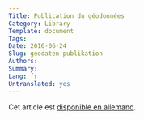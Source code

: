 ```yaml
---
Title: Publication du géodonnées
Category: Library
Template: document
Tags:
Date: 2016-06-24
Slug: geodaten-publikation
Authors:
Summary:
Lang: fr
Untranslated: yes
---
```


Cet article est [disponible en allemand](/de/library/geodaten-publikation).
